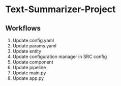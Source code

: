 # Text-Summarizer-Project

## Workflows

1. Update config.yaml
2. Update params.yaml
3. Update entity
4. Update configuration manager in SRC config
5. Update component
6. Update pipeline
7. Update main.py
8. Update app.py